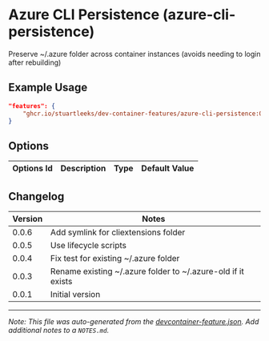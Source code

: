 
# Azure CLI Persistence (azure-cli-persistence)

Preserve ~/.azure folder across container instances (avoids needing to login after rebuilding)

## Example Usage

```json
"features": {
    "ghcr.io/stuartleeks/dev-container-features/azure-cli-persistence:0": {}
}
```

## Options

| Options Id | Description | Type | Default Value |
|-----|-----|-----|-----|



## Changelog

| Version | Notes                                                        |
| ------- | ------------------------------------------------------------ |
| 0.0.6   | Add symlink for cliextensions folder                         |
| 0.0.5   | Use lifecycle scripts                                        |
| 0.0.4   | Fix test for existing ~/.azure folder                        |
| 0.0.3   | Rename existing ~/.azure folder to ~/.azure-old if it exists |
| 0.0.1   | Initial version                                              |

---

_Note: This file was auto-generated from the [devcontainer-feature.json](https://github.com/stuartleeks/dev-container-features/blob/main/src/azure-cli-persistence/devcontainer-feature.json).  Add additional notes to a `NOTES.md`._
